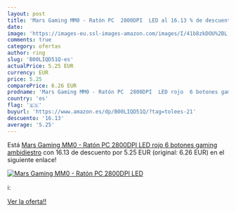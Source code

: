 ```yaml
---
layout: post
title: 'Mars Gaming MM0 - Ratón PC  2800DPI  LED al 16.13 % de descuento'
date: 
image: 'https://images-eu.ssl-images-amazon.com/images/I/41b8zkDOU%2BL._SL200_.jpg'
comments: true
category: ofertas
author: ring
slug: 'B00LIQD51Q-es'
actualPrice: 5.25 EUR
currency: EUR
price: 5.25
comparePrice: 6.26 EUR
prodname: 'Mars Gaming MM0 - Ratón PC  2800DPI  LED rojo  6 botones gaming  ambidiestro'
country: 'es'
flag: '🇪🇸'
buyurl: 'https://www.amazon.es/dp/B00LIQD51Q/?tag=tolees-21'
descuento: '16.13'
average: '5.25'
---
```


Está [Mars Gaming MM0 - Ratón PC  2800DPI  LED rojo  6 botones gaming  ambidiestro](https://www.amazon.es/dp/B00LIQD51Q/?tag=tolees-21) con 16.13 de descuento por 5.25 EUR (original: 6.26 EUR) en el siguiente enlace!

[![Mars Gaming MM0 - Ratón PC  2800DPI  LED](https://images-eu.ssl-images-amazon.com/images/I/41b8zkDOU%2BL._SL200_.jpg)](https://www.amazon.es/dp/B00LIQD51Q/?tag=tolees-21)

ℹ️:


[Ver la oferta!!](https://www.amazon.es/dp/B00LIQD51Q/?tag=tolees-21)
